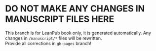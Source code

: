 # DO NOT MAKE ANY CHANGES IN MANUSCRIPT FILES HERE

This branch is for LeanPub book only, it is generated automatically. Any changes in `/manuscript/*` files will be rewritten.  
Provide all corrections in `gh-pages` branch!
